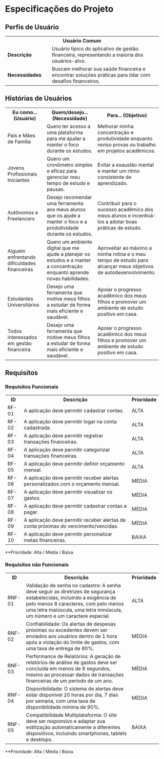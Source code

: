 # Especificações do Projeto


## Perfis de Usuário

<table>
<tbody>
<tr align=center>
<th colspan="2">Usuário Comum </th>
</tr>
<tr>
<td width="150px"><b>Descrição</b></td>
<td width="600px">Usuário típico do aplicativo de gestão financeira, representando a maioria dos usuários-alvo. </td>
</tr>
<tr>
<td><b>Necessidades</b></td>
<td>Buscam melhorar sua saúde financeira e encontrar soluções práticas para lidar com desafios financeiros. </td>
</tr>
</tbody>
</table>


## Histórias de Usuários

<table>
    <tr>
        <th>Eu como... (Usuário)</th>
        <th>Quero/desejo... (Necessidade)</th>
        <th>Para... (Objetivo)</th>
    </tr>
    <tr>
        <td>Pais e Mães de Família</td>
        <td>Quero ter acesso a uma plataforma para me ajudar a manter o foco durante os estudos.</td>
        <td>Melhorar minha concentração e produtividade enquanto reviso provas ou trabalho em projetos acadêmicos.</td>
    </tr>
    <tr>
        <td>Jovens Profissionais Iniciantes</td>
        <td>Quero um cronômetro simples e eficaz para gerenciar meu tempo de estudo e pausas.</td>
        <td>Evitar a exaustão mental e manter um ritmo consistente de aprendizado.</td>
    </tr>
    <tr>
        <td>Autônomos e Freelancers</td>
        <td>Desejo recomendar uma ferramenta aos meus alunos que os ajude a manter o foco e a produtividade durante os estudos.</td>
        <td>Contribuir para o sucesso acadêmico dos meus alunos e incentivá-los a adotar boas práticas de estudo.</td>
    </tr>
    <tr>
        <td>Alguém enfrentando dificuldades financeiras</td>
        <td>Quero um ambiente digital que me ajude a planejar os estudos e a manter a concentração enquanto aprende novas habilidades.</td>
        <td>Aproveitar ao máximo a minha rotina e o meu tempo de estudo para alcançar meus objetivos de autodesenvolvimento.</td>
    </tr>
      <tr>
        <td>Estudantes Universitários </td>
        <td>Desejo uma ferramenta que motive meus filhos a estudar de forma mais eficiente e saudável.</td>
        <td>Apoiar o progresso acadêmico dos meus filhos e promover um ambiente de estudo positivo em casa.</td>
    </tr>
        <tr>
        <td>Todos interessados em gestão financeira </td>
        <td>Desejo uma ferramenta que motive meus filhos a estudar de forma mais eficiente e saudável.</td>
        <td>Apoiar o progresso acadêmico dos meus filhos e promover um ambiente de estudo positivo em casa.</td>
</table>


## Requisitos

### Requisitos Funcionais

<table>
    <tr>
        <th>ID</th>
        <th>Descrição</th>
        <th>Prioridade</th>
    </tr>
    <tr>
        <td>RF-01 </td>
        <td>A aplicação deve permitir cadastrar contas. </td>
        <td>ALTA</td>
    </tr>
    <tr>
        <td>RF-02 </td>
        <td>A aplicação deve permitir logar na conta cadastrada. </td>
        <td>ALTA</td>
    </tr>
    <tr>
        <td>RF-03 </td>
        <td>A aplicação deve permitir registrar transações financeiras. </td>
        <td>ALTA</td>
    </tr>
    <tr>
        <td>RF-04 </td>
        <td>A aplicação deve permitir categorizar transações financeiras. </td>
        <td>ALTA</td>
    </tr>
    <tr>
        <td>RF-05 </td>
        <td>A aplicação deve permitir definir orçamento mensal. </td>
        <td>ALTA</td>
    </tr>
    <tr>
        <td>RF-06 </td>
        <td>A aplicação deve permitir receber alertas personalizados com o orçamento mensal. </td>
        <td>MÉDIA</td>
    </tr>
    <tr>
        <td>RF-07 </td>
        <td>A aplicação deve permitir visualizar os gastos. </td>
        <td>MÉDIA</td>
    </tr>
    <tr>
        <td>RF-08 </td>
        <td>A aplicação deve permitir cadastrar contas a pagar. </td>
        <td>MÉDIA</td>
    </tr>
    <tr>
        <td>RF-09 </td>
        <td>A aplicação deve permitir receber alertas de conta próximas do vencimento/vencidas. </td>
        <td>MÉDIA</td>
    </tr>
    <tr>
        <td>RF-10 </td>
        <td>A aplicação deve permitir personalizar metas financeiras. </td>
        <td>BAIXA</td>
    </tr>
</table>

**Prioridade: Alta / Média / Baixa.


### Requisitos não Funcionais

<table>
    <tr>
        <th>ID </th>
        <th>Descrição </th>
        <th>Prioridade </th>
    </tr>
    <tr>
        <td>RNF-01</td>
        <td>Validação de senha no cadastro: A senha deve seguir as diretrizes de segurança estabelecidas, incluindo a exigência de pelo menos 8 caracteres, com pelo menos uma letra maiúscula, uma letra minúscula, um número e um caractere especial. </td>
        <td>ALTA </td>
    </tr>
    <tr>
        <td>RNF-02</td>
        <td>Confiabilidade: Os alertas de despesas próximas ou excedentes devem ser enviados aos usuários dentro de 1 hora após a violação do limite de gastos, com uma taxa de entrega de 80%. </td>
        <td>MÉDIA </td>
    </tr>
    <tr>
        <td>RNF-03</td>
        <td>Performance de Relatórios: A geração de relatórios de análise de gastos deve ser concluída em menos de 6 segundos, mesmo ao processar dados de transações financeiras de um período de um ano. </td>
        <td>MÉDIA </td>
    </tr>
    <tr>
        <td>RNF-04</td>
        <td>Disponibilidade: O sistema de alertas deve estar disponível 20 horas por dia, 7 dias por semana, com uma taxa de disponibilidade mínima de 90%. </td>
        <td>MÉDIA </td>
    </tr>
    <tr>
        <td>RNF-05</td>
        <td>Compatibilidade Multiplataforma: O site deve ser responsivo e adaptar sua estilização automaticamente a diferentes dispositivos, incluindo smartphones, tablets e desktops. </td>
        <td>BAIXA </td>
    </tr>
</table>

**Prioridade: Alta / Média / Baixa.
